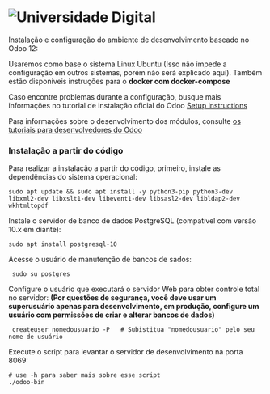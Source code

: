 # ![Universidade Digital](http://ntiufalara.github.io/universidade-digital/assets/img/logo.png)

Instalação e configuração do ambiente de desenvolvimento baseado no Odoo 12:

Usaremos como base o sistema Linux Ubuntu (Isso não impede a configuração em outros sistemas, porém não será explicado aqui).
Também estão disponíveis instruções para o **docker com docker-compose** 

Caso encontre problemas durante a configuração, busque mais informações no tutorial
de instalação oficial do Odoo <a href="https://www.odoo.com/documentation/master/setup/install.html">Setup instructions</a>

Para informações sobre o desenvolvimento dos módulos, consulte <a href="https://www.odoo.com/documentation/master/tutorials.html">os tutoriais para desenvolvedores do Odoo</a>

### Instalação a partir do código

Para realizar a instalação a partir do código, primeiro, instale as dependências do sistema operacional:

```shell script
sudo apt update && sudo apt install -y python3-pip python3-dev libxml2-dev libxslt1-dev libevent1-dev libsasl2-dev libldap2-dev wkhtmltopdf
```

Instale o servidor de banco de dados PostgreSQL (compatível com versão 10.x em diante):

```shell script
sudo apt install postgresql-10
```

Acesse o usuário de manutenção de bancos de sados:

```shell script
 sudo su postgres
```

Configure o usuário que executará o servidor Web para obter controle total no servidor: **(Por questões de segurança, você deve usar um superusuário apenas para desenvolvimento, em produção, configure um usuário com permissões de criar e alterar bancos de dados)**

```shell script
 createuser nomedousuario -P   # Subistitua "nomedousuario" pelo seu nome de usuário
```

Execute o script para levantar o servidor de desenvolvimento na porta 8069:

```shell script
# use -h para saber mais sobre esse script
./odoo-bin
```



